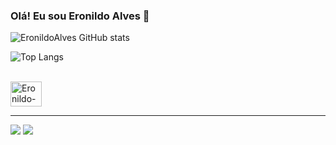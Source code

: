 ### Olá! Eu sou Eronildo Alves 👋

![EronildoAlves GitHub stats](https://github-readme-stats.vercel.app/api?username=EronildoAlves&show_icons=true&theme=dracula)

![Top Langs](https://github-readme-stats.vercel.app/api/top-langs/?username=EronildoAlves&layout=compact)
    
<div style="display: inline_block"><br/>
<img alig="center" alt="Eronildo-Java" height="40" width="50" src="https://cdn.jsdelivr.net/gh/devicons/devicon/icons/java/java-original-wordmark.svg" />
</div>
<hr>
<div> 
  <a href = "eronildof36@gmail.com"><img src="https://img.shields.io/badge/Gmail-D14836?style=for-the-badge&logo=gmail&logoColor=white" target="_blank"></a>
  <a href="https://www.linkedin.com/in/francisco-eronildo-370138297/" target="_blank"><img src="https://img.shields.io/badge/-LinkedIn-%230077B5?style=for-the-badge&logo=linkedin&logoColor=white" target="_blank"></a> 
</div>
